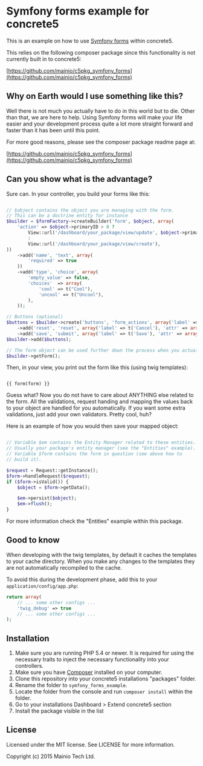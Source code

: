 # Symfony forms example for concrete5

This is an example on how to use [Symfony forms](https://symfony.com/doc/current/book/forms.html) within concrete5.

This relies on the following composer package since this functionality is not
currently built in to concrete5:

[https://github.com/mainio/c5pkg_symfony_forms](https://github.com/mainio/c5pkg_symfony_forms)

## Why on Earth would I use something like this?

Well there is not much you actually have to do in this world but to die. Other than that, we are here to help.
Using Symfony forms will make your life easier and your development process quite a lot more straight forward
and faster than it has been until this point.

For more good reasons, please see the composer package readme page at:

[https://github.com/mainio/c5pkg_symfony_forms](https://github.com/mainio/c5pkg_symfony_forms)

## Can you show what is the advantage?

Sure can. In your controller, you build your forms like this:

```php

// $object contains the object you are managing with the form.
// This can be a doctrine entity for instance
$builder = $formFactory->createBuilder('form', $object, array(
    'action' => $object->primaryID > 0 ?
        View::url('/dashboard/your_package/view/update', $object->primaryID)
        :
        View::url('/dashboard/your_package/view/create'),
))
    ->add('name', 'text', array(
        'required' => true
    ))
    ->add('type', 'choice', array(
        'empty_value' => false,
        'choices'  => array(
            'cool' => t("Cool"),
            'uncool' => t("Uncool"),
        ),
    ));

// Buttons (optional)
$buttons = $builder->create('buttons', 'form_actions', array('label' => false))
    ->add('reset', 'reset', array('label' => t('Cancel'), 'attr' => array('class' => 'pull-left')))
    ->add('save', 'submit', array('label' => t('Save'), 'attr' => array('class' => 'btn-primary pull-right')));
$builder->add($buttons);

// The form object can be used further down the process when you actually print it out.
$builder->getForm();

```

Then, in your view, you print out the form like this (using twig templates):

```twig

{{ form(form) }}

```

Guess what? Now you do not have to care about ANYTHING else related to the form. All the validations,
request handing and mapping the values back to your object are handled for you automatically. If you
want some extra validations, just add your own validators. Pretty cool, huh?

Here is an example of how you would then save your mapped object:

```php

// Variable $em contains the Entity Manager related to these entities.
// Usually your package's entity manager (see the "Entities" example).
// Variable $form contains the form in question (see above how to 
// build it).

$request = Request::getInstance();
$form->handleRequest($request);
if ($form->isValid()) {
    $object = $form->getData();

    $em->persist($object);
    $em->flush();
}

```

For more information check the "Entities" example within this package.

## Good to know

When developing with the twig templates, by default it caches the templates to
your cache directory. When you make any changes to the templates they are not
automatically recompiled to the cache.

To avoid this during the development phase, add this to your `application/config/app.php`:

```php
return array(
    // ... some other configs ...
    'twig_debug' => true
    // ... some other configs ...
);
```

## Installation

1. Make sure you are running PHP 5.4 or newer. It is required for using the necessary
   traits to inject the necessary functionality into your controllers. 
2. Make sure you have [Composer](https://getcomposer.org/) installed on your computer.
3. Clone this repository into your concrete5 installations "packages" folder.
4. Rename the folder to `symfony_forms_example`.
5. Locate the folder from the console and run `composer install` within the folder.
6. Go to your installations Dashboard > Extend concrete5 section
7. Install the package visible in the list 

## License

Licensed under the MIT license. See LICENSE for more information.

Copyright (c) 2015 Mainio Tech Ltd.